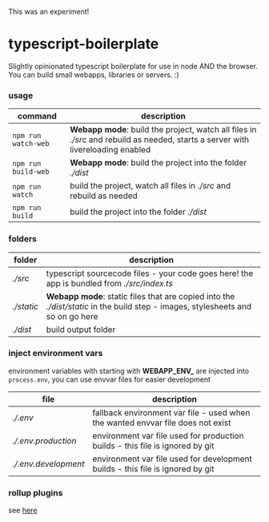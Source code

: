 This was an experiment!

# typescript-boilerplate

Slightly opinionated typescript boilerplate for use in node AND the browser.  
You can build small webapps, libraries or servers. :)

### usage

command | description
--- | ---
`npm run watch-web` | **Webapp mode**: build the project, watch all files in *./src* and rebuild as needed, starts a server with livereloading enabled
`npm run build-web` | **Webapp mode**: build the project into the folder *./dist*
`npm run watch` | build the project, watch all files in *./src* and rebuild as needed
`npm run build` | build the project into the folder *./dist*

### folders

folder | description
--- | ---
*./src* | typescript sourcecode files - your code goes here! the app is bundled from *./src/index.ts*
*./static* | **Webapp mode**: static files that are copied into the *./dist/static* in the build step - images, stylesheets and so on go here
*./dist* | build output folder

### inject environment vars

environment variables with starting with **WEBAPP_ENV_** are injected into `process.env`, you can use envvar files for easier development

file | description
--- | ---
*./.env* | fallback environment var file - used when the wanted envvar file does not exist
*./.env.production* | environment var file used for production builds - this file is ignored by git
*./.env.development* | environment var file used for development builds - this file is ignored by git

### rollup plugins

see [here](https://github.com/rollup/rollup/wiki/Plugins)
